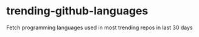 # trending-github-languages
Fetch programming languages used in most trending repos in last 30 days
